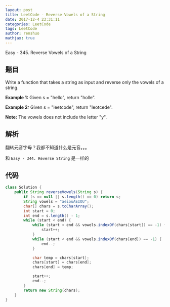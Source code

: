 ```yaml
---
layout: post
title: LeetCode - Reverse Vowels of a String
date: 2017-12-4 23:31:11
categories: LeetCode
tags: LeetCode
author: renshuo
mathjax: true
---
```


Easy - 345. Reverse Vowels of a String

<!--more-->

## 题目

Write a function that takes a string as input and reverse only the vowels of a string.

**Example 1:**
Given s = "hello", return "holle".

**Example 2:**
Given s = "leetcode", return "leotcede".

**Note:**
The vowels does not include the letter "y".

## 解析

翻转元音字母？我都不知道什么是元音。。。

和 `Easy - 344. Reverse String` 是一样的

## 代码

``` java
class Solution {
    public String reverseVowels(String s) {
        if (s == null || s.length() == 0) return s;
        String vowels = "aeiouAEIOU";
        char[] chars = s.toCharArray();
        int start = 0;
        int end = s.length() - 1;
        while (start < end) {
            while (start < end && vowels.indexOf(chars[start]) == -1) {
                start++;
            }
            while (start < end && vowels.indexOf(chars[end]) == -1) {
                end--;
            }

            char temp = chars[start];
            chars[start] = chars[end];
            chars[end] = temp;

            start++;
            end--;
        }
        return new String(chars);
    }
}
```